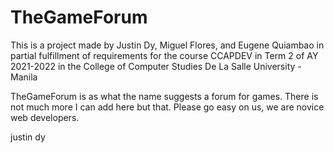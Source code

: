 # TheGameForum

This is a project made by Justin Dy, Miguel Flores, and Eugene Quiambao in partial fulfillment of requirements for the course CCAPDEV in Term 2 of AY 2021-2022 in the College of Computer Studies De La Salle University - Manila

TheGameForum is as what the name suggests a forum for games.
There is not much more I can add here but that.
Please go easy on us, we are novice web developers.

justin dy